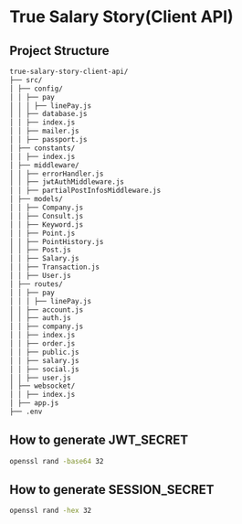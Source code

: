 # True Salary Story(Client API)

## Project Structure

```markdown
true-salary-story-client-api/
├── src/
│ ├── config/
│ │ ├── pay
│ │ │ ├── linePay.js
│ │ ├── database.js
│ │ ├── index.js
│ │ ├── mailer.js
│ │ ├── passport.js
│ ├── constants/
│ │ ├── index.js
│ ├── middleware/
│ │ ├── errorHandler.js
│ │ ├── jwtAuthMiddleware.js
│ │ ├── partialPostInfosMiddleware.js
│ ├── models/
│ │ ├── Company.js
│ │ ├── Consult.js
│ │ ├── Keyword.js
│ │ ├── Point.js
│ │ ├── PointHistory.js
│ │ ├── Post.js
│ │ ├── Salary.js
│ │ ├── Transaction.js
│ │ ├── User.js
│ ├── routes/
│ │ ├── pay
│ │ │ ├── linePay.js
│ │ ├── account.js
│ │ ├── auth.js
│ │ ├── company.js
│ │ ├── index.js
│ │ ├── order.js
│ │ ├── public.js
│ │ ├── salary.js
│ │ ├── social.js
│ │ ├── user.js
│ ├── websocket/
│ │ ├── index.js
│ ├── app.js
├── .env
```

## How to generate JWT_SECRET

```bash
openssl rand -base64 32
```

## How to generate SESSION_SECRET

```bash
openssl rand -hex 32
```
